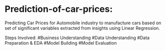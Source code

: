 # Prediction-of-car-prices:

Predicting Car Prices for Automobile industry to manufacture cars based on set of significant variables extracted from insights using Linear Regression. 

Steps Involved:
#Business Understanding
#Data Understanding
#Data Preparation & EDA
#Model Building 
#Model Evaluation
